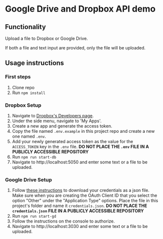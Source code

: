 # Google Drive and Dropbox API demo

## Functionality

Upload a file to Dropbox or Google Drive.

If both a file and text input are provided, only the file will be uploaded.

## Usage instructions

### First steps

1. Clone repo
2. Run `npm install` 

### Dropbox Setup
1. Navigate to [Dropbox's Developers page](https://www.dropbox.com/developers).
2. Under the side menu, navigate to 'My Apps'.
3. Create a new app and generate the access token.
4. Copy the file named `.env.example` in this project repo and create a new one named `.env`.
5. Add your newly generated access token as the value for the `ACCESS_TOKEN` key in the `.env` file. **DO NOT PLACE THE `.env` FILE IN A PUBLICLY ACCESSIBLE REPOSITORY**
6. Run `npm run start-db`
7. Navigate to http://localhost:5050 and enter some text or a file to be uploaded.

### Google Drive Setup
1. Follow [these instructions](https://www.iperiusbackup.net/en/how-to-enable-google-drive-api-and-get-client-credentials/) to download your credentials as a json file. Make sure when you are creating the OAuth Client ID that you select the option "Other" under the "Application Type" options. Place the file in this project's folder and name it `credentials.json`. **DO NOT PLACE THE `credentials.json` FILE IN A PUBLICLY ACCESSIBLE REPOSITORY**
2. Run `npm run start-gd`
3. Follow the instructions on the console to authorize.
4. Navigate to http://localhost:3030 and enter some text or a file to be uploaded.
